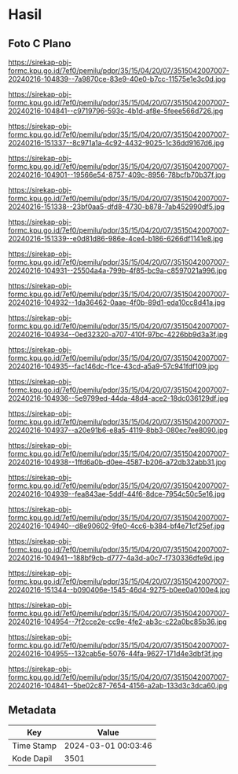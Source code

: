 # Hasil

## Foto C Plano

https://sirekap-obj-formc.kpu.go.id/7ef0/pemilu/pdpr/35/15/04/20/07/3515042007007-20240216-104839--7a9870ce-83e9-40e0-b7cc-11575e1e3c0d.jpg

https://sirekap-obj-formc.kpu.go.id/7ef0/pemilu/pdpr/35/15/04/20/07/3515042007007-20240216-104841--c9719796-593c-4b1d-af8e-5feee566d726.jpg

https://sirekap-obj-formc.kpu.go.id/7ef0/pemilu/pdpr/35/15/04/20/07/3515042007007-20240216-151337--8c971a1a-4c92-4432-9025-1c36dd9167d6.jpg

https://sirekap-obj-formc.kpu.go.id/7ef0/pemilu/pdpr/35/15/04/20/07/3515042007007-20240216-104901--19566e54-8757-409c-8956-78bcfb70b37f.jpg

https://sirekap-obj-formc.kpu.go.id/7ef0/pemilu/pdpr/35/15/04/20/07/3515042007007-20240216-151338--23bf0aa5-dfd8-4730-b878-7ab452990df5.jpg

https://sirekap-obj-formc.kpu.go.id/7ef0/pemilu/pdpr/35/15/04/20/07/3515042007007-20240216-151339--e0d81d86-986e-4ce4-b186-6266df1141e8.jpg

https://sirekap-obj-formc.kpu.go.id/7ef0/pemilu/pdpr/35/15/04/20/07/3515042007007-20240216-104931--25504a4a-799b-4f85-bc9a-c8597021a996.jpg

https://sirekap-obj-formc.kpu.go.id/7ef0/pemilu/pdpr/35/15/04/20/07/3515042007007-20240216-104932--1da36462-0aae-4f0b-89d1-eda10cc8d41a.jpg

https://sirekap-obj-formc.kpu.go.id/7ef0/pemilu/pdpr/35/15/04/20/07/3515042007007-20240216-104934--0ed32320-a707-410f-97bc-4226bb9d3a3f.jpg

https://sirekap-obj-formc.kpu.go.id/7ef0/pemilu/pdpr/35/15/04/20/07/3515042007007-20240216-104935--fac146dc-f1ce-43cd-a5a9-57c941fdf109.jpg

https://sirekap-obj-formc.kpu.go.id/7ef0/pemilu/pdpr/35/15/04/20/07/3515042007007-20240216-104936--5e9799ed-44da-48d4-ace2-18dc036129df.jpg

https://sirekap-obj-formc.kpu.go.id/7ef0/pemilu/pdpr/35/15/04/20/07/3515042007007-20240216-104937--a20e91b6-e8a5-4119-8bb3-080ec7ee8090.jpg

https://sirekap-obj-formc.kpu.go.id/7ef0/pemilu/pdpr/35/15/04/20/07/3515042007007-20240216-104938--1ffd6a0b-d0ee-4587-b206-a72db32abb31.jpg

https://sirekap-obj-formc.kpu.go.id/7ef0/pemilu/pdpr/35/15/04/20/07/3515042007007-20240216-104939--fea843ae-5ddf-44f6-8dce-7954c50c5e16.jpg

https://sirekap-obj-formc.kpu.go.id/7ef0/pemilu/pdpr/35/15/04/20/07/3515042007007-20240216-104940--d8e90602-9fe0-4cc6-b384-bf4e71cf25ef.jpg

https://sirekap-obj-formc.kpu.go.id/7ef0/pemilu/pdpr/35/15/04/20/07/3515042007007-20240216-104941--188bf9cb-d777-4a3d-a0c7-f730336dfe9d.jpg

https://sirekap-obj-formc.kpu.go.id/7ef0/pemilu/pdpr/35/15/04/20/07/3515042007007-20240216-151344--b090406e-1545-46d4-9275-b0ee0a0100e4.jpg

https://sirekap-obj-formc.kpu.go.id/7ef0/pemilu/pdpr/35/15/04/20/07/3515042007007-20240216-104954--7f2cce2e-cc9e-4fe2-ab3c-c22a0bc85b36.jpg

https://sirekap-obj-formc.kpu.go.id/7ef0/pemilu/pdpr/35/15/04/20/07/3515042007007-20240216-104955--132cab5e-5076-44fa-9627-171d4e3dbf3f.jpg

https://sirekap-obj-formc.kpu.go.id/7ef0/pemilu/pdpr/35/15/04/20/07/3515042007007-20240216-104841--5be02c87-7654-4156-a2ab-133d3c3dca60.jpg


## Metadata

| Key        | Value               |
| ---------- | ------------------- |
| Time Stamp | 2024-03-01 00:03:46 |
| Kode Dapil | 3501                |



